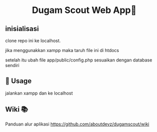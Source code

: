 <h1 align="center">Dugam Scout Web App👋</h1>

## inisialisasi

clone repo ini ke localhost.

jika menggunakkan xampp maka taruh file ini di htdocs

setelah itu ubah file app/public/config.php sesuaikan dengan database sendiri

## 🚀 Usage


jalankan xampp dan ke localhost

## Wiki :books:

Panduan alur aplikasi
https://github.com/aboutdevz/dugamscout/wiki

